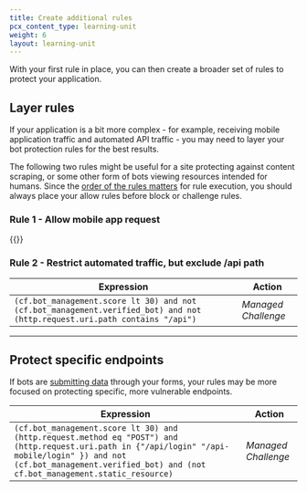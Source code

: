 ```yaml
---
title: Create additional rules
pcx_content_type: learning-unit
weight: 6
layout: learning-unit
---
```


With your first rule in place, you can then create a broader set of rules to protect your application.

## Layer rules

If your application is a bit more complex - for example, receiving mobile application traffic and automated API traffic - you may need to layer your bot protection rules for the best results.

The following two rules might be useful for a site protecting against content scraping, or some other form of bots viewing resources intended for humans. Since the [order of the rules matters](/firewall/cf-firewall-rules/order-priority/#managing-rule-evaluation-by-list-order) for rule execution, you should always place your allow rules before block or challenge rules.

### Rule 1 - Allow mobile app request

{{<render file="_allow-mobile-app-rule.md" productFolder="bots">}}

### Rule 2 - Restrict automated traffic, but exclude /api path
| Expression | Action |
| --- | --- |
| `(cf.bot_management.score lt 30) and not (cf.bot_management.verified_bot) and not (http.request.uri.path contains "/api")` | *Managed Challenge* |

---

## Protect specific endpoints

If bots are [submitting data](/learning-paths/bot-management/planning/site-traffic/#bot-attacks) through your forms, your rules may be more focused on protecting specific, more vulnerable endpoints.

| Expression | Action |
| --- | --- |
| `(cf.bot_management.score lt 30) and (http.request.method eq "POST") and (http.request.uri.path in {"/api/login" "/api-mobile/login" }) and not (cf.bot_management.verified_bot) and (not cf.bot_management.static_resource)` | *Managed Challenge* |